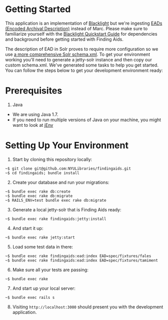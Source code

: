 # Getting Started

This application is an implementation of [Blacklight](http://projectblacklight.org/) but we're ingesting [EADs (Encoded Archival Description)](http://www.loc.gov/ead/tglib/element_index.html) instead of Marc. Please make sure to familiarize yourself with the [Blacklight Quickstart Guide](https://github.com/projectblacklight/blacklight/wiki/Quickstart) for dependencies and background before getting started with Finding Aids.

The description of EAD in Solr proves to require more configuration so we use [a more comprehensive Solr schema.xml](https://github.com/awead/solr_ead/blob/master/solr/schema.xml). To get your environment working you'll need to generate a jetty-solr instance and then copy our custom schema.xml. We've generated some tasks to help you get started. You can follow the steps below to get your development environment ready:

# Prerequisites

1. Java
  - We are using Java 1.7.  
  - If you need to run multiple versions of Java on your machine, you might want to look at [jEnv](http://www.jenv.be/)


# Setting Up Your Environment

1. Start by cloning this repository locally:
```
~$ git clone git@github.com:NYULibraries/findingaids.git
~$ cd findingaids; bundle install
```
2. Create your database and run your migrations:
```
~$ bundle exec rake db:create
~$ bundle exec rake db:migrate
~$ RAILS_ENV=test bundle exec rake db:migrate
```
3. Generate a local jetty-solr that is Finding Aids ready:
```
~$ bundle exec rake findingaids:jetty:install
```
4. And start it up:
```
~$ bundle exec rake jetty:start
```
5. Load some test data in there:
```
~$ bundle exec rake findingaids:ead:index EAD=spec/fixtures/fales
~$ bundle exec rake findingaids:ead:index EAD=spec/fixtures/tamiment
```
6. Make sure all your tests are passing:
```
~$ bundle exec rake
```
7. And start up your local server:
```
~$ bundle exec rails s
```
8. Visiting `http://localhost:3000` should present you with the development application.
